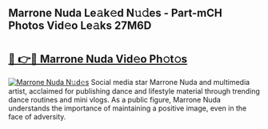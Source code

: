 ## Marrone Nuda Le𝚊k𝚎d N𝚞𝚍es - Part-mCH Photos Vid𝚎o Le𝚊ks 27M6D

# <h2><a href="http://fbd5qt.evod.top/?m=Marrone+Nuda">🔗 👉🔴 Marrone Nuda Vid𝚎o Ph𝚘t𝚘s</a></h2>

[![Marrone Nuda N𝚞d𝚎s](https://i.imgur.com/8V9OHl7.gif)](http://fbd5qt.evod.top/?m=Marrone+Nuda)
Social media star Marrone Nuda and multimedia artist, acclaimed for publishing dance and lifestyle material through trending dance routines and mini vlogs. As a public figure, Marrone Nuda understands the importance of maintaining a positive image, even in the face of adversity. 

